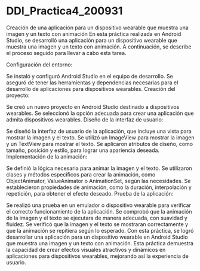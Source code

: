 # DDI_Practica4_200931
Creación de una aplicación para un dispositivo wearable que muestra una imagen y un texto con animación
En esta práctica realizada en Android Studio, se desarrolló una aplicación para un dispositivo wearable que muestra una imagen y un texto con animación. 
A continuación, se describe el proceso seguido para llevar a cabo esta tarea.

Configuración del entorno:

Se instaló y configuró Android Studio en el equipo de desarrollo.
Se aseguró de tener las herramientas y dependencias necesarias para el desarrollo de aplicaciones para dispositivos wearables.
Creación del proyecto:

Se creó un nuevo proyecto en Android Studio destinado a dispositivos wearables.
Se seleccionó la opción adecuada para crear una aplicación que admita dispositivos wearables.
Diseño de la interfaz de usuario:

Se diseñó la interfaz de usuario de la aplicación, que incluye una vista para mostrar la imagen y el texto.
Se utilizó un ImageView para mostrar la imagen y un TextView para mostrar el texto.
Se aplicaron atributos de diseño, como tamaño, posición y estilo, para lograr una apariencia deseada.
Implementación de la animación:

Se definió la lógica necesaria para animar la imagen y el texto.
Se utilizaron clases y métodos específicos para crear la animación, como ObjectAnimator, ValueAnimator o AnimationSet, según las necesidades.
Se establecieron propiedades de animación, como la duración, interpolación y repetición, para obtener el efecto deseado.
Prueba de la aplicación:

Se realizó una prueba en un emulador o dispositivo wearable para verificar el correcto funcionamiento de la aplicación.
Se comprobó que la animación de la imagen y el texto se ejecutara de manera adecuada, con suavidad y fluidez.
Se verificó que la imagen y el texto se mostraran correctamente y que la animación se repitiera según lo esperado.
Con esta práctica, se logró desarrollar una aplicación para un dispositivo wearable en Android Studio que muestra una imagen y un texto con animación. 
Esta práctica demuestra la capacidad de crear efectos visuales atractivos y dinámicos en aplicaciones para dispositivos wearables, mejorando así la experiencia de usuario.
